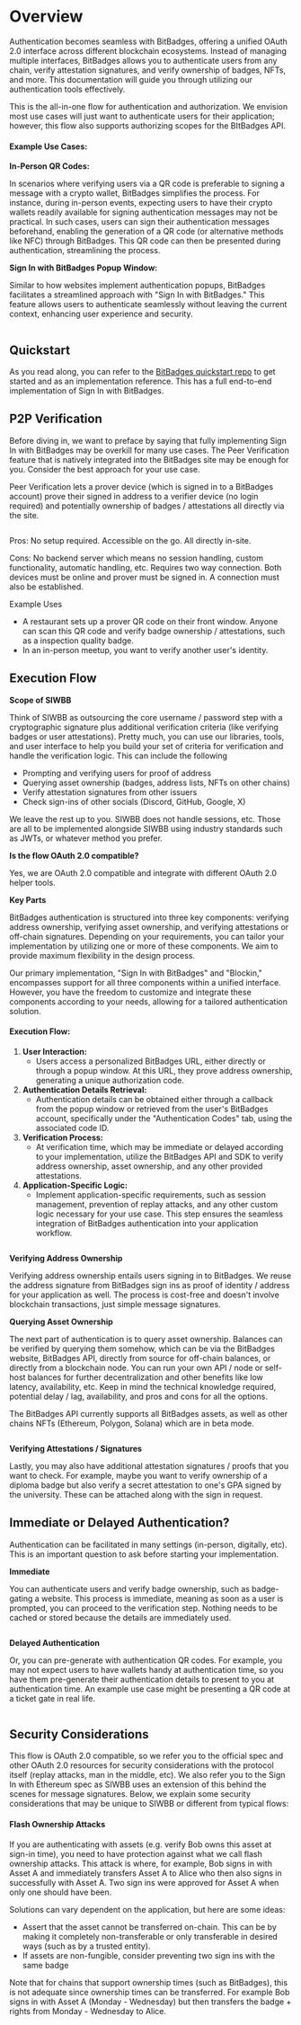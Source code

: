 # Overview

Authentication becomes seamless with BitBadges, offering a unified OAuth 2.0 interface across different blockchain ecosystems. Instead of managing multiple interfaces, BitBadges allows you to authenticate users from any chain, verify attestation signatures, and verify ownership of badges, NFTs, and more. This documentation will guide you through utilizing our authentication tools effectively.

This is the all-in-one flow for authentication and authorization. We envision most use cases will just want to authenticate users for their application; however, this flow also supports authorizing scopes for the BItBadges API.

#### Example Use Cases:

**In-Person QR Codes:**

In scenarios where verifying users via a QR code is preferable to signing a message with a crypto wallet, BitBadges simplifies the process. For instance, during in-person events, expecting users to have their crypto wallets readily available for signing authentication messages may not be practical. In such cases, users can sign their authentication messages beforehand, enabling the generation of a QR code (or alternative methods like NFC) through BitBadges. This QR code can then be presented during authentication, streamlining the process.

**Sign In with BitBadges Popup Window:**

Similar to how websites implement authentication popups, BitBadges facilitates a streamlined approach with "Sign In with BitBadges." This feature allows users to authenticate seamlessly without leaving the current context, enhancing user experience and security.

<figure><img src="../../.gitbook/assets/image (77).png" alt=""><figcaption></figcaption></figure>

## Quickstart

As you read along, you can refer to the [BitBadges quickstart repo](https://github.com/BitBadges/bitbadges-quickstart) to get started and as an implementation reference. This has a full end-to-end implementation of Sign In with BitBadges.

## P2P Verification

Before diving in, we want to preface by saying that fully implementing Sign In with BitBadges may be overkill for many use cases. The Peer Verification feature that is natively integrated into the BitBadges site may be enough for you. Consider the best approach for your use case.

Peer Verification lets a prover device (which is signed in to a BitBadges account) prove their signed in address to a verifier device (no login required) and potentially ownership of badges / attestations all directly via the site.

<figure><img src="../../.gitbook/assets/image (110).png" alt=""><figcaption></figcaption></figure>

Pros: No setup required. Accessible on the go. All directly in-site.

Cons: No backend server which means no session handling, custom functionality, automatic handling, etc. Requires two way connection. Both devices must be online and prover must be signed in. A connection must also be established.

Example Uses

* A restaurant sets up a prover QR code on their front window. Anyone can scan this QR code and verify badge ownership / attestations, such as a inspection quality badge.
* In an in-person meetup, you want to verify another user's identity.

## **Execution Flow**

**Scope of SIWBB**

Think of SIWBB as outsourcing the core username / password step with a cryptographic signature plus additional verification criteria (like verifying badges or user attestations). Pretty much, you can use our libraries, tools, and user interface to help you build your set of criteria for verification and handle the verification logic. This can include the following

* Prompting and verifying users for proof of address
* Querying asset ownership (badges, address lists, NFTs on other chains)
* Verify attestation signatures from other issuers
* Check sign-ins of other socials (Discord, GitHub, Google, X)

We leave the rest up to you. SIWBB does not handle sessions, etc. Those are all to be implemented alongside SIWBB using industry standards such as JWTs, or whatever method you prefer.

**Is the flow OAuth 2.0 compatible?**

Yes, we are OAuth 2.0 compatible and integrate with different OAuth 2.0 helper tools.

**Key Parts**

BitBadges authentication is structured into three key components: verifying address ownership, verifying asset ownership, and verifying attestations or off-chain signatures. Depending on your requirements, you can tailor your implementation by utilizing one or more of these components. We aim to provide maximum flexibility in the design process.

Our primary implementation, "Sign In with BitBadges" and "Blockin," encompasses support for all three components within a unified interface. However, you have the freedom to customize and integrate these components according to your needs, allowing for a tailored authentication solution.

#### Execution Flow:

1. **User Interaction:**
   * Users access a personalized BitBadges URL, either directly or through a popup window. At this URL, they prove address ownership, generating a unique authorization code.
2. **Authentication Details Retrieval:**
   * Authentication details can be obtained either through a callback from the popup window or retrieved from the user's BitBadges account, specifically under the "Authentication Codes" tab, using the associated code ID.
3. **Verification Process:**
   * At verification time, which may be immediate or delayed according to your implementation, utilize the BitBadges API and SDK to verify address ownership, asset ownership, and any other provided attestations.
4. **Application-Specific Logic:**
   * Implement application-specific requirements, such as session management, prevention of replay attacks, and any other custom logic necessary for your use case. This step ensures the seamless integration of BitBadges authentication into your application workflow.

<figure><img src="../../.gitbook/assets/image (78).png" alt=""><figcaption></figcaption></figure>

**Verifying Address Ownership**

Verifying address ownership entails users signing in to BitBadges. We reuse the address signature from BitBadges sign ins as proof of identity / address for your application as well. The process is cost-free and doesn't involve blockchain transactions, just simple message signatures.

**Querying Asset Ownership**

The next part of authentication is to query asset ownership. Balances can be verified by querying them somehow, which can be via the BitBadges website, BitBadges API, directly from source for off-chain balances, or directly from a blockchain node. You can run your own API / node or self-host balances for further decentralization and other benefits like low latency, availability, etc. Keep in mind the technical knowledge required, potential delay / lag, availability, and pros and cons for all the options.

The BitBadges API currently supports all BitBadges assets, as well as other chains NFTs (Ethereum, Polygon, Solana) which are in beta mode.

<figure><img src="../../.gitbook/assets/image (82).png" alt=""><figcaption></figcaption></figure>

**Verifying Attestations / Signatures**

Lastly, you may also have additional attestation signatures / proofs that you want to check. For example, maybe you want to verify ownership of a diploma badge but also verify a secret attestation to one's GPA signed by the university. These can be attached along with the sign in request.

## **Immediate or Delayed Authentication?**

Authentication can be facilitated in many settings (in-person, digitally, etc). This is an important question to ask before starting your implementation.

**Immediate**

You can authenticate users and verify badge ownership, such as badge-gating a website. This process is immediate, meaning as soon as a user is prompted, you can proceed to the verification step. Nothing needs to be cached or stored because the details are immediately used.

<figure><img src="../../.gitbook/assets/image (76).png" alt=""><figcaption></figcaption></figure>

**Delayed Authentication**

Or, you can pre-generate with authentication QR codes. For example, you may not expect users to have wallets handy at authentication time, so you have them pre-generate their authentication details to present to you at authentication time. An example use case might be presenting a QR code at a ticket gate in real life.

<figure><img src="../../.gitbook/assets/image (75).png" alt=""><figcaption></figcaption></figure>

## **Security Considerations**

This flow is OAuth 2.0 compatible, so we refer you to the official spec and other OAuth 2.0 resources for security considerations with the protocol itself (replay attacks, man in the middle, etc). We also refer you to the Sign In with Ethereum spec as SIWBB uses an extension of this behind the scenes for message signatures. Below, we explain some security considerations that may be unique to SIWBB or different from typical flows:

#### **Flash Ownership Attacks** <a href="#security-flash-ownership-attacks" id="security-flash-ownership-attacks"></a>

If you are authenticating with assets (e.g. verify Bob owns this asset at sign-in time), you need to have protection against what we call flash ownership attacks. This attack is where, for example, Bob signs in with Asset A and immediately transfers Asset A to Alice who then also signs in successfully with Asset A. Two sign ins were approved for Asset A when only one should have been.

Solutions can vary dependent on the application, but here are some ideas:

* Assert that the asset cannot be transferred on-chain. This can be by making it completely non-transferable or only transferable in desired ways (such as by a trusted entity).
* If assets are non-fungible, consider preventing two sign ins with the same badge

Note that for chains that support ownership times (such as BitBadges), this is not adequate since ownership times can be transferred. For example Bob signs in with Asset A (Monday - Wednesday) but then transfers the badge + rights from Monday - Wednesday to Alice.
